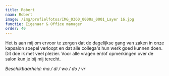 ```yaml
---
title: Robert
naam: Robert
image: /img/profielfotos/IMG_0360_0000s_0001_Layer 16.jpg
functie: Eigenaar & Office manager
order: 40
---
```



Het is aan mij om ervoor te zorgen dat de dagelijkse gang van zaken in onze kapsalon soepel verloopt en dat alle collega's hun werk goed kunnen doen. Dit doe ik met veel plezier. Voor alle vragen en/of opmerkingen over de salon kun je bij mij terecht.

*Beschikbaarheid: ma / di / wo / do / vr*